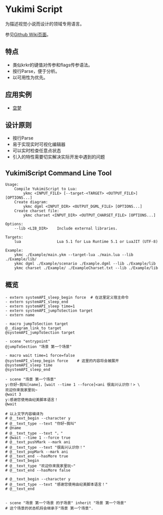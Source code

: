 # Yukimi Script

为描述视觉小说而设计的领域专用语言。

参见[Github Wiki页面](https://github.com/Strrationalism/YukimiScript/wiki)。

## 特点
* 类似krkr的键值对传参和flags传参语法。
* 按行Parse，便于分析。
* 以可用性为优先。

## 应用实例

* [空梦](https://store.steampowered.com/app/1059850/)

## 设计原则
* 按行Parse
* 易于实现实时可视化编辑器
* 可以实时检查任意点状态
* 引入的特性需要切实解决实际开发中遇到的问题


## YukimiScript Command Line Tool

```
Usage:
    Compile YukimiScript to Lua:
        ykmc <INPUT_FILE> [--target-<TARGET> <OUTPUT_FILE>] [OPTIONS...]
    Create diagram:
        ykmc dgml <INPUT_DIR> <OUTPUT_DGML_FILE> [OPTIONS...]
    Create charset file:
        ykmc charset <INPUT_DIR> <OUTPUT_CHARSET_FILE> [OPTIONS...]

Options:
    --lib <LIB_DIR>    Include external libraries.

Targets:
    lua                Lua 5.1 for Lua Runtime 5.1 or LuaJIT (UTF-8)

Example:
    ykmc ./Example/main.ykm --target-lua ./main.lua --lib ./Example/lib/
    ykmc dgml ./Example/scenario ./Example.dgml --lib ./Example/lib
    ykmc charset ./Example/ ./ExampleCharset.txt --lib ./Example/lib
```


## 概览

```
- extern systemAPI_sleep_begin force  # 在这里定义宿主命令
- extern systemAPI_sleep_end
- extern systemAPI_sleep time=1 
- extern systemAPI_jumpToSection target
- extern name

- macro jumpToSection target
@__diagram_link_to target
@systemAPI_jumpToSection target

- scene "entrypoint"
@jumpToSection "场景 第一个场景"

- macro wait time=1 force=false
@systemAPI_sleep_begin force    # 这里的内容将会被展开
@systemAPI_sleep time
@systemAPI_sleep_end

- scene "场景 第一个场景"
y:你好~我叫[name]，[wait --time 1 --force]<ani 很高兴认识你！> \
欢迎你来我家里玩~
@wait 3
y:感谢您使用由纪美脚本语言！
@wait

# 以上文字内容编译为
# @__text_begin --character y
# @__text_type --text "你好~我叫"
# @name
# @__text_type --text "，"
# @wait --time 1 --force true
# @__text_pushMark --mark ani
# @__text_type --text "很高兴认识你！"
# @__text_popMark --mark ani
# @__text_end --hasMore true
# @__text_begin
# @__text_type "欢迎你来我家里玩~"
# @__text_end --hasMore false

# @__text_begin --character y
# @__text_type --text "感谢您使用由纪美脚本语言！"
# @__text_end


- scene "场景 第一个场景 的子场景" inherit "场景 第一个场景"
# 这个场景的状态机将会继承于"场景 第一个场景".

```
